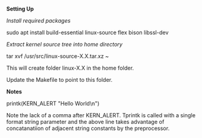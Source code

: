 
**Setting Up**

*Install required packages*

sudo apt install build-essential linux-source flex bison libssl-dev

*Extract kernel source tree into home directory*

tar xvf /usr/src/linux-source-X.X.tar.xz ~

This will create folder linux-X.X in the home folder.

Update the Makefile to point to this folder.

**Notes**

printk(KERN_ALERT "Hello World\n")

Note the lack of a comma after KERN_ALERT. Tprintk is called with a single format string parameter and the above line takes advantage of concatanatiion of adjacent string constants by the preprocessor.